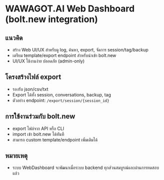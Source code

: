 # WAWAGOT.AI Web Dashboard (bolt.new integration)

## แนวคิด
- สร้าง Web UI/UX สำหรับดู log, ค้นหา, export, จัดการ session/tag/backup
- เตรียม template/export endpoint สำหรับนำเข้า bolt.new
- UI/UX ใช้งานง่าย ปลอดภัย (admin-only)

## โครงสร้างไฟล์ export
- รองรับ json/csv/txt
- Export ได้ทั้ง session, conversations, backup, tag
- ตัวอย่าง endpoint: `/export/session/{session_id}`

## การใช้งานร่วมกับ bolt.new
- export ไฟล์จาก API หรือ CLI
- import เข้า bolt.new ได้ทันที
- สามารถ custom template/endpoint เพิ่มเติมได้

## หมายเหตุ
- ระบบ WebDashboard จะพัฒนาเมื่อระบบ backend ทุกส่วนสมบูรณ์และผ่านการทดสอบแล้ว 